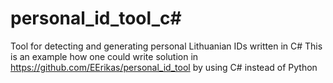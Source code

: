 # personal_id_tool_c#
Tool for detecting and generating personal Lithuanian IDs written in C#
This is an example how one could write solution in <https://github.com/EErikas/personal_id_tool> by using C# instead of Python
